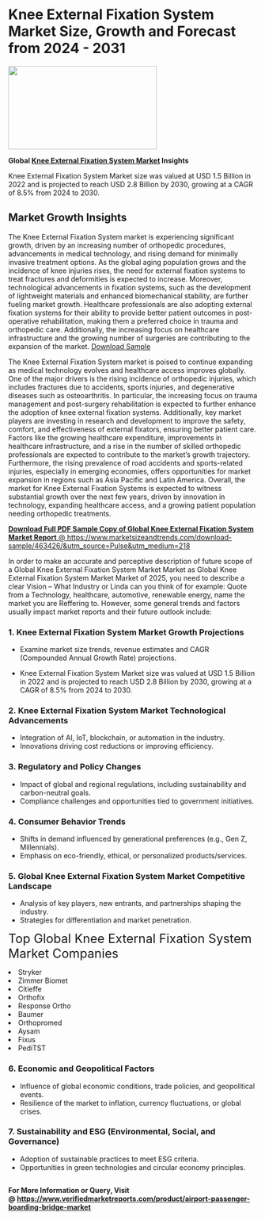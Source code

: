 <H1>Knee External Fixation System Market Size, Growth and Forecast from 2024 - 2031</H1><img class="aligncenter size-medium wp-image-584254" src="https://thirdeyenews.in/wp-content/uploads/2024/09/Global-Market-Research-300x168.jpeg" alt="" width="300" height="168" /><p><strong>Global&nbsp;<a href="https://www.marketsizeandtrends.com/download-sample/463426/&amp;utm_source=Pulse&amp;utm_medium=218">Knee External Fixation System Market</a> Insights</strong></p><p>Knee External Fixation System Market size was valued at USD 1.5 Billion in 2022 and is projected to reach USD 2.8 Billion by 2030, growing at a CAGR of 8.5% from 2024 to 2030.</p><p><h2>Market Growth Insights</h2> <p>The Knee External Fixation System market is experiencing significant growth, driven by an increasing number of orthopedic procedures, advancements in medical technology, and rising demand for minimally invasive treatment options. As the global aging population grows and the incidence of knee injuries rises, the need for external fixation systems to treat fractures and deformities is expected to increase. Moreover, technological advancements in fixation systems, such as the development of lightweight materials and enhanced biomechanical stability, are further fueling market growth. Healthcare professionals are also adopting external fixation systems for their ability to provide better patient outcomes in post-operative rehabilitation, making them a preferred choice in trauma and orthopedic care. Additionally, the increasing focus on healthcare infrastructure and the growing number of surgeries are contributing to the expansion of the market. <a href="#">Download Sample</a></p> <p>The Knee External Fixation System market is poised to continue expanding as medical technology evolves and healthcare access improves globally. One of the major drivers is the rising incidence of orthopedic injuries, which includes fractures due to accidents, sports injuries, and degenerative diseases such as osteoarthritis. In particular, the increasing focus on trauma management and post-surgery rehabilitation is expected to further enhance the adoption of knee external fixation systems. Additionally, key market players are investing in research and development to improve the safety, comfort, and effectiveness of external fixators, ensuring better patient care. Factors like the growing healthcare expenditure, improvements in healthcare infrastructure, and a rise in the number of skilled orthopedic professionals are expected to contribute to the market’s growth trajectory. Furthermore, the rising prevalence of road accidents and sports-related injuries, especially in emerging economies, offers opportunities for market expansion in regions such as Asia Pacific and Latin America. Overall, the market for Knee External Fixation Systems is expected to witness substantial growth over the next few years, driven by innovation in technology, expanding healthcare access, and a growing patient population needing orthopedic treatments. <a href="#"></p><p><span class=""><strong>Download Full PDF Sample Copy of Global Knee External Fixation System Market Report</strong> @ <a href="https://www.marketsizeandtrends.com/download-sample/463426/&amp;utm_source=Pulse&amp;utm_medium=218" target="_blank">https://www.marketsizeandtrends.com/download-sample/463426/&amp;utm_source=Pulse&amp;utm_medium=218</a></span></p><p>In order to make an accurate and perceptive description of future scope of a Global&nbsp;Knee External Fixation System Market Market as Global&nbsp;Knee External Fixation System Market Market of 2025, you need to describe a clear Vision &ndash; What Industry or Linda can you think of for example: Quote from a Technology, healthcare, automotive, renewable energy, name the market you are Reffering to. However, some general trends and factors usually impact market reports and their future outlook include:</p><h3>1.&nbsp;<strong>Knee External Fixation System Market Growth Projections</strong></h3><ul><li>Examine market size trends, revenue estimates and CAGR (Compounded Annual Growth Rate) projections.</li><li><p>Knee External Fixation System Market size was valued at USD 1.5 Billion in 2022 and is projected to reach USD 2.8 Billion by 2030, growing at a CAGR of 8.5% from 2024 to 2030.</p></li></ul><h3>2.&nbsp;<strong>Knee External Fixation System Market Technological Advancements</strong></h3><ul><li>Integration of AI, IoT, blockchain, or automation in the industry.</li><li>Innovations driving cost reductions or improving efficiency.</li></ul><h3>3.&nbsp;<strong>Regulatory and Policy Changes</strong></h3><ul><li>Impact of global and regional regulations, including sustainability and carbon-neutral goals.</li><li>Compliance challenges and opportunities tied to government initiatives.</li></ul><h3>4.&nbsp;<strong>Consumer Behavior Trends</strong></h3><ul><li>Shifts in demand influenced by generational preferences (e.g., Gen Z, Millennials).</li><li>Emphasis on eco-friendly, ethical, or personalized products/services.</li></ul><h3>5.&nbsp;<strong>Global Knee External Fixation System Market Competitive Landscape</strong></h3><ul><li>Analysis of key players, new entrants, and partnerships shaping the industry.</li><li>Strategies for differentiation and market penetration.</li></ul><p data-pm-slice="1 1 []"><span style="color: inherit; font-family: inherit; font-size: 25px;">Top Global Knee External Fixation System Market Companies</span></p><div class="" data-test-id=""><p><li>Stryker</li><li> Zimmer Biomet</li><li> Citieffe</li><li> Orthofix</li><li> Response Ortho</li><li> Baumer</li><li> Orthopromed</li><li> Aysam</li><li> Fixus</li><li> PediTST</li></p></div><h3>6.&nbsp;<strong>Economic and Geopolitical Factors</strong></h3><ul><li>Influence of global economic conditions, trade policies, and geopolitical events.</li><li>Resilience of the market to inflation, currency fluctuations, or global crises.</li></ul><h3>7.&nbsp;<strong>Sustainability and ESG (Environmental, Social, and Governance)</strong></h3><ul><li>Adoption of sustainable practices to meet ESG criteria.</li><li>Opportunities in green technologies and circular economy principles.</li></ul><h2><strong style="font-size: 14px;">For More Information or Query, Visit @&nbsp;</strong><a style="background-color: #ffffff; font-size: 14px;" href="https://www.marketsizeandtrends.com/report/knee-external-fixation-system-market/" target="_blank">https://www.verifiedmarketreports.com/product/airport-passenger-boarding-bridge-market</a></h2>
